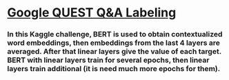 # [Google QUEST Q&A Labeling](https://www.kaggle.com/c/google-quest-challenge)

### In this Kaggle challenge, BERT is used to obtain contextualized word embeddings, then embeddings from the last 4 layers are averaged. After that linear layers give the value of each target. BERT with linear layers train for several epochs, then linear layers train additional (it is need much more epochs for them).
